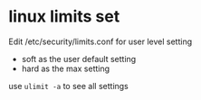 # linux limits set

Edit /etc/security/limits.conf for user level setting

* soft as the user default setting
* hard as the max setting

use `ulimit -a` to see all settings


